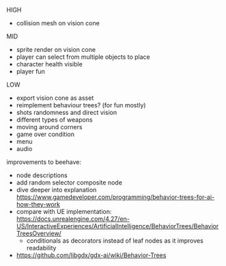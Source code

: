 HIGH
- collision mesh on vision cone

MID
- sprite render on vision cone
- player can select from multiple objects to place
- character health visible
- player fun

LOW
- export vision cone as asset
- reimplement behaviour trees? (for fun mostly)
- shots randomness and direct vision
- different types of weapons
- moving around corners
- game over condition
- menu
- audio

improvements to beehave:
- node descriptions
- add random selector composite node 
- dive deeper into explanation https://www.gamedeveloper.com/programming/behavior-trees-for-ai-how-they-work
- compare with UE implementation: https://docs.unrealengine.com/4.27/en-US/InteractiveExperiences/ArtificialIntelligence/BehaviorTrees/BehaviorTreesOverview/
  - conditionals as decorators instead of leaf nodes as it improves readability
- https://github.com/libgdx/gdx-ai/wiki/Behavior-Trees